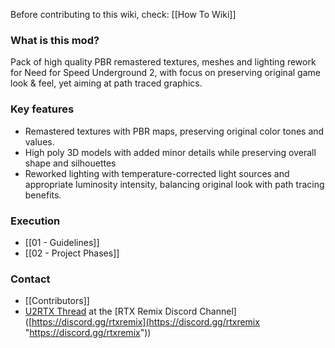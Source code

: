 Before contributing to this wiki, check: [[How To Wiki]]

### What is this mod?
Pack of high quality PBR remastered textures, meshes and lighting rework for Need for Speed Underground 2, with focus on preserving original game look & feel, yet aiming at path traced graphics.

### Key features
- Remastered textures with PBR maps, preserving original color tones and values.
- High poly 3D models with added minor details while preserving overall shape and silhouettes
- Reworked lighting with temperature-corrected light sources and appropriate luminosity intensity, balancing original look with path tracing benefits.

### Execution
- [[01 - Guidelines]]
- [[02 - Project Phases]]

### Contact
- [[Contributors]]
- [U2RTX Thread](https://discord.com/channels/1028444667789967381/1103377328530276403) at the [RTX Remix Discord Channel]([https://discord.gg/rtxremix](https://discord.gg/rtxremix "https://discord.gg/rtxremix"))

